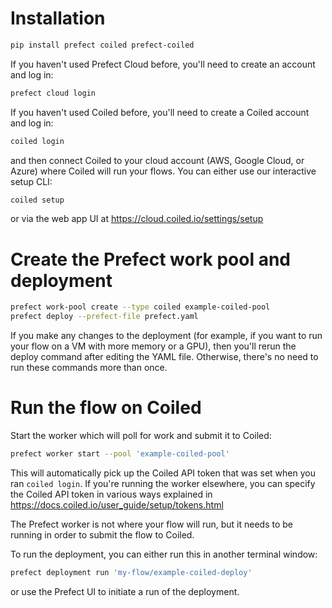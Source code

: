 # Installation

```bash
pip install prefect coiled prefect-coiled
```

If you haven't used Prefect Cloud before, you'll need to create an account and log in:

```bash
prefect cloud login
```

If you haven't used Coiled before, you'll need to create a Coiled account and log in:

```bash
coiled login
```
and then connect Coiled to your cloud account (AWS, Google Cloud, or Azure) where Coiled will run your flows.
You can either use our interactive setup CLI:

```bash
coiled setup
```

or via the web app UI at https://cloud.coiled.io/settings/setup

# Create the Prefect work pool and deployment

```bash
prefect work-pool create --type coiled example-coiled-pool
prefect deploy --prefect-file prefect.yaml
```

If you make any changes to the deployment (for example, if you want to run your flow on a VM with more memory or a GPU),
then you'll rerun the deploy command after editing the YAML file. Otherwise, there's no need to run these commands more than once.

# Run the flow on Coiled

Start the worker which will poll for work and submit it to Coiled:

```bash
prefect worker start --pool 'example-coiled-pool'
```

This will automatically pick up the Coiled API token that was set when you ran `coiled login`.
If you're running the worker elsewhere, you can specify the Coiled API token in various ways explained in
https://docs.coiled.io/user_guide/setup/tokens.html

The Prefect worker is not where your flow will run, but it needs to be running in order to submit the flow to Coiled.

To run the deployment, you can either run this in another terminal window:

```bash
prefect deployment run 'my-flow/example-coiled-deploy'
```

or use the Prefect UI to initiate a run of the deployment.

